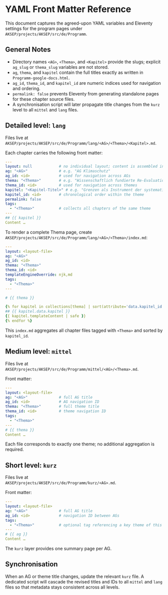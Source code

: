 # YAML Front Matter Reference

This document captures the agreed-upon YAML variables and Eleventy settings for the program pages under `AKSEP/projects/AKSEP/src/de/Programm`.

## General Notes
- Directory names `<AG>`, `<Thema>`, and `<Kapitel>` provide the slugs; explicit `ag_slug` or `thema_slug` variables are not stored.
- `ag`, `thema`, and `kapitel` contain the full titles exactly as written in `Programm-google-docs.html`.
- `ag_id`, `thema_id`, and `kapitel_id` are numeric indices used for navigation and ordering.
- `permalink: false` prevents Eleventy from generating standalone pages for these chapter source files.
- A synchronisation script will later propagate title changes from the `kurz` level to all `mittel` and `lang` files.

## Detailed level: `lang`
Files live at  
`AKSEP/projects/AKSEP/src/de/Programm/lang/<AG>/<Thema>/<Kapitel>.md`.

Each chapter carries the following front matter:

```yaml
---
layout: null            # no individual layout; content is assembled into the theme page
ag: "<AG>"              # e.g. "AG Klimaschutz"
ag_id: <id>             # used for navigation across AGs
thema: "<Thema>"        # e.g. "Wissenschaftlich fundierte Re-Evaluation offizieller Ernährungsempfehlungen"
thema_id: <id>          # used for navigation across themes
kapitel: "<Kapitel-Titel>" # e.g. "Grenzen als Instrument der systematischen Erfassung und Sicherheit"
kapitel_id: <id>        # chronological order within the theme
permalink: false
tags:
  - "<Thema>"           # collects all chapters of the same theme
---
## {{ kapitel }}
Content …
```

To render a complete Thema page, create  
`AKSEP/projects/AKSEP/src/de/Programm/lang/<AG>/<Thema>/index.md`:

```yaml
---
layout: <layout-file>
ag: "<AG>"
ag_id: <id>
thema: "<Thema>"
thema_id: <id>
templateEngineOverride: njk,md
tags:
  - "<Thema>"
---

# {{ thema }}

{% for kapitel in collections[thema] | sort(attribute='data.kapitel_id') %}
## {{ kapitel.data.kapitel }}
{{ kapitel.templateContent | safe }}
{% endfor %}
```

This `index.md` aggregates all chapter files tagged with `<Thema>` and sorted by `kapitel_id`.

## Medium level: `mittel`
Files live at  
`AKSEP/projects/AKSEP/src/de/Programm/mittel/<AG>/<Thema>.md`.

Front matter:

```yaml
---
layout: <layout-file>
ag: "<AG>"              # full AG title
ag_id: <id>             # AG navigation ID
thema: "<Thema>"        # full theme title
thema_id: <id>          # theme navigation ID
tags:
  - "<Thema>"
---
# {{ thema }}
Content …
```

Each file corresponds to exactly one theme; no additional aggregation is required.

## Short level: `kurz`
Files live at  
`AKSEP/projects/AKSEP/src/de/Programm/kurz/<AG>.md`.

Front matter:

```yaml
---
layout: <layout-file>
ag: "<AG>"              # full AG title
ag_id: <id>             # navigation ID between AGs
tags:
  - "<Thema>"           # optional tag referencing a key theme of this AG
---
# {{ ag }}
Content …
```

The `kurz` layer provides one summary page per AG.

## Synchronisation
When an AG or theme title changes, update the relevant `kurz` file. A dedicated script will cascade the revised titles and IDs to all `mittel` and `lang` files so that metadata stays consistent across all levels.

